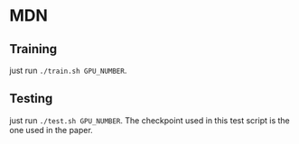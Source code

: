 # MDN

## Training

just run `./train.sh GPU_NUMBER`.

## Testing

just run `./test.sh GPU_NUMBER`.
The checkpoint used in this test script is the one used in the paper.
 
